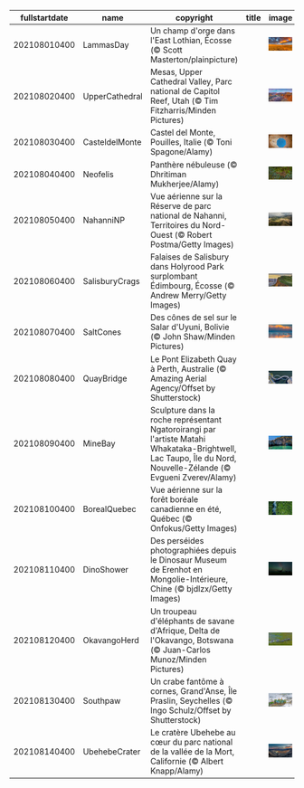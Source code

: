 |fullstartdate|name|copyright|title|image|
|--|--|--|--|--|
202108010400|LammasDay|Un champ d'orge dans l'East Lothian, Écosse (© Scott Masterton/plainpicture)||![](/fr-CA/2021/08/202108010400LammasDay.jpg)|
202108020400|UpperCathedral|Mesas, Upper Cathedral Valley, Parc national de Capitol Reef, Utah (© Tim Fitzharris/Minden Pictures)||![](/fr-CA/2021/08/202108020400UpperCathedral.jpg)|
202108030400|CasteldelMonte|Castel del Monte, Pouilles, Italie (© Toni Spagone/Alamy)||![](/fr-CA/2021/08/202108030400CasteldelMonte.jpg)|
202108040400|Neofelis|Panthère nébuleuse (© Dhritiman Mukherjee/Alamy)||![](/fr-CA/2021/08/202108040400Neofelis.jpg)|
202108050400|NahanniNP|Vue aérienne sur la Réserve de parc national de Nahanni, Territoires du Nord-Ouest (© Robert Postma/Getty Images)||![](/fr-CA/2021/08/202108050400NahanniNP.jpg)|
202108060400|SalisburyCrags|Falaises de Salisbury dans Holyrood Park surplombant Édimbourg, Écosse (© Andrew Merry/Getty Images)||![](/fr-CA/2021/08/202108060400SalisburyCrags.jpg)|
202108070400|SaltCones|Des cônes de sel sur le Salar d'Uyuni, Bolivie (© John Shaw/Minden Pictures)||![](/fr-CA/2021/08/202108070400SaltCones.jpg)|
202108080400|QuayBridge|Le Pont Elizabeth Quay à Perth, Australie (© Amazing Aerial Agency/Offset by Shutterstock)||![](/fr-CA/2021/08/202108080400QuayBridge.jpg)|
202108090400|MineBay|Sculpture dans la roche représentant Ngatoroirangi par l'artiste Matahi Whakataka-Brightwell, Lac Taupo, Île du Nord, Nouvelle-Zélande (© Evgueni Zverev/Alamy)||![](/fr-CA/2021/08/202108090400MineBay.jpg)|
202108100400|BorealQuebec|Vue aérienne sur la forêt boréale canadienne en été, Québec (© Onfokus/Getty Images)||![](/fr-CA/2021/08/202108100400BorealQuebec.jpg)|
202108110400|DinoShower|Des perséides photographiées depuis le Dinosaur Museum de Erenhot en Mongolie-Intérieure, Chine (© bjdlzx/Getty Images)||![](/fr-CA/2021/08/202108110400DinoShower.jpg)|
202108120400|OkavangoHerd|Un troupeau d'éléphants de savane d'Afrique, Delta de l'Okavango, Botswana (© Juan-Carlos Munoz/Minden Pictures)||![](/fr-CA/2021/08/202108120400OkavangoHerd.jpg)|
202108130400|Southpaw|Un crabe fantôme à cornes, Grand'Anse, Île Praslin, Seychelles (© Ingo Schulz/Offset by Shutterstock)||![](/fr-CA/2021/08/202108130400Southpaw.jpg)|
202108140400|UbehebeCrater|Le cratère Ubehebe au cœur du parc national de la vallée de la Mort, Californie (© Albert Knapp/Alamy)||![](/fr-CA/2021/08/202108140400UbehebeCrater.jpg)|
